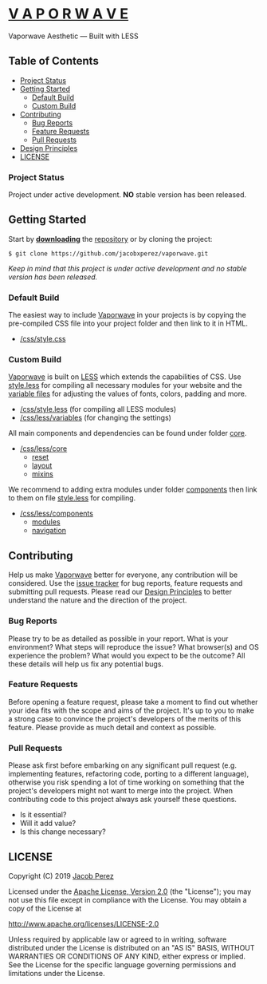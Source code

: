 # [V A P O R W A V E](https://jacobxperez.github.io/vaporwave-aesthetic/)

Vaporwave Aesthetic — Built with LESS

## Table of Contents

* [Project Status](#project-status)
* [Getting Started](#getting-started)
	* [Default Build](#default-build)
	* [Custom Build](#custom-build)
* [Contributing](#contributing)
	* [Bug Reports](#bug-reports)
	* [Feature Requests](#feature-requests)
	* [Pull Requests](#pull-requests)
* [Design Principles](#design-principles)
* [LICENSE](#license)

### Project Status

Project under active development. **NO** stable version has been released.

## Getting Started

Start by **[downloading](https://github.com/jacobxperez/vaporwave/archive/master.zip)** the [repository](https://github.com/jacobxperez/vaporwave) or by cloning the project:

	$ git clone https://github.com/jacobxperez/vaporwave.git

*Keep in mind that this project is under active development and no stable version has been released.*

### Default Build

The easiest way to include [Vaporwave](https://jacobxperez.github.io/vaporwave/) in your projects is by copying the pre-compiled CSS file into your project folder and then link to it in HTML.

* [/css/style.css](https://github.com/jacobxperez/vaporwave/blob/master/css/style.css)

### Custom Build

[Vaporwave](https://jacobxperez.github.io/vaporwave/) is built on [LESS](http://lesscss.org/) which extends the capabilities of CSS. Use [style.less](https://github.com/jacobxperez/vaporwave/blob/master/css/style.less) for compiling all necessary modules for your website and the [variable files](https://github.com/jacobxperez/vaporwave/blob/master/css/less/variables) for adjusting the values of fonts, colors, padding and more.

* [/css/style.less](https://github.com/jacobxperez/vaporwave/blob/master/css/style.less) (for compiling all LESS modules)
* [/css/less/variables](https://github.com/jacobxperez/vaporwave/blob/master/css/less/variables) (for changing the settings)

All main components and dependencies can be found under folder [core](https://github.com/jacobxperez/vaporwave/tree/master/css/less/core).

* [/css/less/core](https://github.com/jacobxperez/vaporwave/tree/master/css/less/core)
	* [reset](https://github.com/jacobxperez/vaporwave/tree/master/css/less/core/reset)
	* [layout](https://github.com/jacobxperez/vaporwave/tree/master/css/less/core/layout)
	* [mixins](https://github.com/jacobxperez/vaporwave/tree/master/css/less/core/mixins)

We recommend to adding extra modules under folder [components](https://github.com/jacobxperez/vaporwave/tree/master/css/less/components) then link to them on file [style.less](https://github.com/jacobxperez/vaporwave/blob/master/css/style.less) for compiling.

* [/css/less/components](https://github.com/jacobxperez/vaporwave/tree/master/css/less/components)
	* [modules](https://github.com/jacobxperez/vaporwave/tree/master/css/less/components/modules)
	* [navigation](https://github.com/jacobxperez/vaporwave/tree/master/css/less/components/navigation)

## Contributing

Help us make [Vaporwave](https://jacobxperez.github.io/vaporwave/) better for everyone, any contribution will be considered. Use the [issue tracker](https://github.com/jacobxperez/vaporwave/issues) for bug reports, feature requests and submitting pull requests. Please read our [Design Principles](#design-principles) to better understand the nature and the direction of the project.

### Bug Reports

Please try to be as detailed as possible in your report. What is your environment? What steps will reproduce the issue? What browser(s) and OS experience the problem? What would you expect to be the outcome? All these details will help us fix any potential bugs.

### Feature Requests

Before opening a feature request, please take a moment to find out whether your idea fits with the scope and aims of the project. It's up to you to make a strong case to convince the project's developers of the merits of this feature. Please provide as much detail and context as possible.

### Pull Requests

Please ask first before embarking on any significant pull request (e.g. implementing features, refactoring code, porting to a different language), otherwise you risk spending a lot of time working on something that the project's developers might not want to merge into the project. When contributing code to this project always ask yourself these questions.

* Is it essential?
* Will it add value?
* Is this change necessary?

## LICENSE

Copyright (C) 2019 [Jacob Perez](https://github.com/jacobxperez)

Licensed under the [Apache License, Version 2.0](http://www.apache.org/licenses/LICENSE-2.0) (the "License");
you may not use this file except in compliance with the License.
You may obtain a copy of the License at

http://www.apache.org/licenses/LICENSE-2.0

Unless required by applicable law or agreed to in writing, software
distributed under the License is distributed on an "AS IS" BASIS,
WITHOUT WARRANTIES OR CONDITIONS OF ANY KIND, either express or implied.
See the License for the specific language governing permissions and
limitations under the License.
